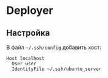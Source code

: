 # Deployer

## Настройка

В файл `~/.ssh/config` добавить хост:

```
Host localhost
  User user
  IdentityFile ~/.ssh/ubuntu_server
```
